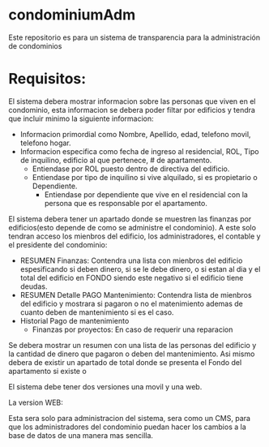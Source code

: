 # condominiumAdm
Este repositorio es para un sistema de transparencia para la administración de condominios

# Requisitos:

El sistema debera mostrar informacion sobre las personas que viven en el condominio, esta informacion se debera poder filtar por edificios y tendra que incluir minimo la siguiente informacion:
* Informacion primordial como Nombre, Apellido, edad, telefono movil, telefono hogar. 
* Informacion especifica como fecha de ingreso al residencial, ROL, Tipo de inquilino, edificio al que pertenece, # de apartamento.
  * Entiendase por ROL puesto dentro de directiva del edificio.
  * Entiendase por tipo de inquilino si vive alquilado, si es propietario o Dependiente.
     * Entiendase por dependiente que vive en el residencial con la persona que es responsable por el apartamento.


El sistema debera tener un apartado donde se muestren las finanzas por edificios(esto depende de como se administre el condominio). A este solo tendran acceso los mienbros del edificio, los administradores, el contable y el presidente del condominio:
  * RESUMEN Finanzas: Contendra una lista con mienbros del edificio espesificando si deben dinero, si se le debe dinero, o si estan al dia y el total del edificio en FONDO siendo este negativo si el edificio tiene deudas.
  * RESUMEN Detalle PAGO Mantenimiento: Contendra lista de mienbros del edificio y mostrara si pagaron o no el matenimiento ademas de cuanto deben de mantenimiento si es el caso.
  * Historial Pago de mantenimiento 
    * Finanzas por proyectos: En caso de requerir una reparacion 

Se debera mostrar un resumen con una lista de las personas del edificio y la cantidad de dinero que pagaron o deben del mantenimiento. Asi mismo debera de existir un apartado de total donde se presenta el Fondo del apartamento si existe o 



El sistema debe tener dos versiones una movil y una web.

La version WEB:

Esta sera solo para administracion del sistema, sera como un CMS, para que los administradores del condominio puedan hacer los cambios a la base de datos de una manera mas sencilla.

